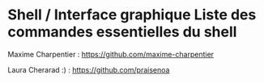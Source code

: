# Shell / Interface graphique Liste des commandes essentielles du shell

Maxime Charpentier : https://github.com/maxime-charpentier

Laura Cherarad :) :
https://github.com/praisenoa
